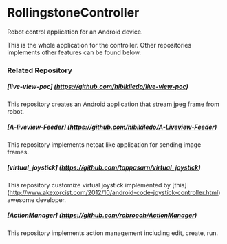 # RollingstoneController
Robot control application for an Android device.

This is the whole application for the controller.
Other repositories implements other features can be found below.

### Related Repository

##### [live-view-poc] (https://github.com/hibikiledo/live-view-poc)
This repository creates an Android application that stream jpeg frame from robot.

##### [A-liveview-Feeder] (https://github.com/hibikiledo/A-Liveview-Feeder)
This repository implements netcat like application for sending image frames.

##### [virtual_joystick] (https://github.com/tappasarn/virtual_joystick)
This repository customize virtual joystick implemented by [this] (http://www.akexorcist.com/2012/10/android-code-joystick-controller.html) awesome developer.

##### [ActionManager] (https://github.com/robroooh/ActionManager)
This repository implements action management including edit, create, run.
